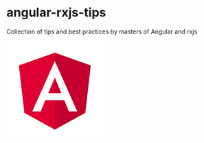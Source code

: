 # angular-rxjs-tips
Collection of tips and best practices by masters of Angular and rxjs

![](https://github.com/sksaifuddin/angular-rxjs-tips/blob/master/assets/angular-logo.png)
